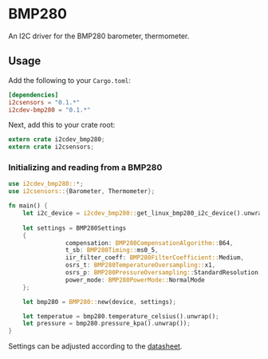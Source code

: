 BMP280
====

An I2C driver for the BMP280 barometer, thermometer.

## Usage
Add the following to your `Cargo.toml`:
```toml
[dependencies]
i2csensors = "0.1.*"
i2cdev-bmp280 = "0.1.*"
```

Next, add this to your crate root:
```rust
extern crate i2cdev_bmp280;
extern crate i2csensors;
```

### Initializing and reading from a BMP280
```rust
use i2cdev_bmp280::*;
use i2csensors::{Barometer, Thermometer};

fn main() {
	let i2c_device = i2cdev_bmp280::get_linux_bmp280_i2c_device().unwrap();
	
	let settings = BMP280Settings 
	{
                compensation: BMP280CompensationAlgorithm::B64,
                t_sb: BMP280Timing::ms0_5,
                iir_filter_coeff: BMP280FilterCoefficient::Medium,
                osrs_t: BMP280TemperatureOversampling::x1,
                osrs_p: BMP280PressureOversampling::StandardResolution,
                power_mode: BMP280PowerMode::NormalMode 
    };

    let bmp280 = BMP280::new(device, settings);

    let temperatue = bmp280.temperature_celsius().unwrap();
    let pressure = bmp280.pressure_kpa().unwrap());
}
```

Settings can be adjusted according to the [datasheet](https://cdn-shop.adafruit.com/datasheets/BST-BMP280-DS001-11.pdf).



